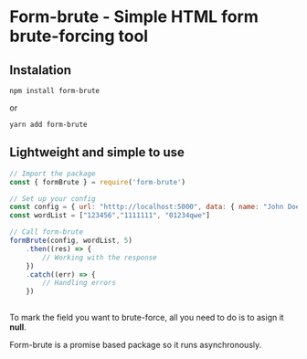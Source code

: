 # Form-brute - Simple HTML form brute-forcing tool

## Instalation
```
npm install form-brute
```
or
```
yarn add form-brute
```

## Lightweight and simple to use

```js
// Import the package
const { formBrute } = require('form-brute')

// Set up your config
const config = { url: "htttp://localhost:5000", data: { name: "John Doe", password: null }}
const wordList = ["123456","1111111", "01234qwe"]

// Call form-brute
formBrute(config, wordList, 5)
    .then((res) => {
        // Working with the response
    })
    .catch((err) => {
        // Handling errors
    })
 
```
To mark the field you want to brute-force, all you need to do is to asign it **null**. 

Form-brute is a promise based package so it runs asynchronously.